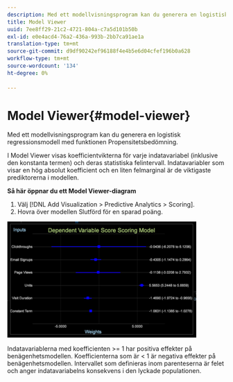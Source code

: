 ```yaml
---
description: Med ett modellvisningsprogram kan du generera en logistisk regressionsmodell med funktionen Propensitetsbedömning.
title: Model Viewer
uuid: 7ee8ff29-21c2-4721-804a-c7a5d101b50b
exl-id: e0e4acd4-76a2-436a-993b-2bb7ca91ae1a
translation-type: tm+mt
source-git-commit: d9df90242ef96188f4e4b5e6d04cfef196b0a628
workflow-type: tm+mt
source-wordcount: '134'
ht-degree: 0%

---
```


# Model Viewer{#model-viewer}

Med ett modellvisningsprogram kan du generera en logistisk regressionsmodell med funktionen Propensitetsbedömning.

I Model Viewer visas koefficientvikterna för varje indatavariabel (inklusive den konstanta termen) och deras statistiska felintervall. Indatavariabler som visar en hög absolut koefficient och en liten felmarginal är de viktigaste prediktorerna i modellen.

**Så här öppnar du ett Model Viewer-diagram**

1. Välj [!DNL Add Visualization > Predictive Analytics > Scoring].
1. Hovra över modellen Slutförd för en sparad poäng.

![](assets/propensity_model_viewer.png)

Indatavariablerna med koefficienten >= 1 har positiva effekter på benägenhetsmodellen. Koefficienterna som är &lt; 1 är negativa effekter på benägenhetsmodellen. Intervallet som definieras inom parenteserna är felet och anger indatavariabelns konsekvens i den lyckade populationen.
